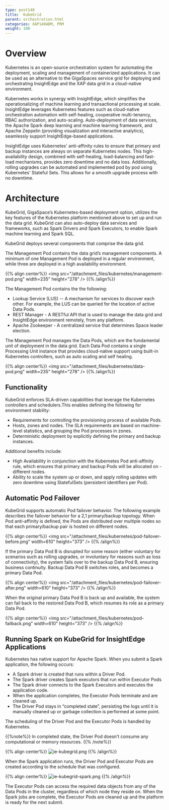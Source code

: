 ```yaml
---
type: post140
title:  KubeGrid
parent: orchestration.html
categories: XAP140ADM, PRM
weight: 100
---
```


# Overview

Kubernetes is an open-source orchestration system for automating the deployment, scaling and management of containerized applications. It can be used as an alternative to the GigaSpaces service grid for deploying and orchestrating InsightEdge and the XAP data grid in a cloud-native environment.

Kubernetes works in synergy with InsightEdge, which simplifies the operationalizing of machine learning and transactional processing at scale. InsightEdge leverages Kubernetes features such as cloud-native orchestration automation with self-healing, cooperative multi-tenancy, RBAC authorization, and auto-scaling. Auto-deployment of data services, the Apache Spark deep learning and machine learning framework, and Apache Zeppelin (providing visualization and interactive analytics), seamlessly support InsightEdge-based applications.
 
InsightEdge uses Kubernetes' anti-affinity rules to ensure that primary and backup instances are always on separate Kubernetes nodes. This high-availability design, combined with self-healing, load-balancing and fast-load mechanisms, provides zero downtime and no data loss. Additionally, rolling upgrades can be automated and implemented pod by pod using Kubernetes' Stateful Sets. This allows for a smooth upgrade process with no downtime.
 
<!--
 Automatic scaling is supported, using predefined metrics along with CPU and memory monitoring to signal to Kubernetes when to scale up or down. Customized scaling rules according to personalized SLA, based on production needs, optimize the resources required to support the application requirements.

Through the persistent volume driver, InsightEdge’s intelligent MemoryXtend multi-tier storage offering lets customers configure data prioritization according to the application’s business logic. This ensures that the most relevant data resides in the fastest data storage tier for optimized TCO.
-->

# Architecture

KubeGrid, GigaSpace’s Kubernetes-based deployment option, utilizes the key features of the Kubernetes platform mentioned above to set up and run the data grid. KubeGrid can also auto-deploy data services and frameworks, such as Spark Drivers and Spark Executors, to enable Spark machine learning and Spark SQL.

KubeGrid deploys several components that comprise the data grid. 

The Management Pod contains the data grid’s management components. A minimum of one Management Pod is deployed in a regular environment, while three are deployed in a high availability environment.

{{% align center%}}
<img src="/attachment_files/kubernetes/management-pod.png" width=235" height="278" />
{{% /align%}}

The Management Pod contains the the following:

- Lookup Service (LUS) -- A mechanism for services to discover each other. For example, the LUS can be queried for the location of active Data Pods.
- REST Manager - A RESTful API that is used to manage the data grid and InsightEdge environment remotely, from any platform.
- Apache Zookeeper - A centralized service that determines Space leader election.

The Management Pod manages the Data Pods, which are the fundamental unit of deployment in the data grid. Each Data Pod contains a single Processing Unit instance that provides cloud-native support using built-in Kubernetes controllers, such as auto scaling and self healing.

{{% align center%}}
<img src="/attachment_files/kubernetes/data-pod.png" width=235" height="278" />
{{% /align%}}

## Functionality

KubeGrid enforces SLA-driven capabilities that leverage the Kubernetes controllers and schedulers.This enables defining the following for environment stability:

- Requirements for controlling the provisioning process of available Pods.
- Hosts, zones and nodes. The SLA requirements are based on machine-level statistics, and grouping the Pod processes in zones.
- Deterministic deployment by explicitly defining the primary and backup instances.

Additional benefits include:

- High Availability in conjunction with the Kubernetes Pod anti-affinity rule, which ensures that primary and backup Pods will be allocated on - different nodes.
- Ability to scale the system up or down, and apply rolling updates with zero downtime using StatefulSets (persistent identifiers per Pod).

<!--
- Pod Disruption Budget to provide system stability by limiting voluntary disruptions, so that a homogeneous set of Pods is always up and available.
-->

## Automatic Pod Failover

KubeGrid supports automatic Pod failover behavior. The following example describes the failover behavior for a 2,1 primary/backup topology. When Pod anti-affinity is defined, the Pods are distributed over multiple nodes so that each primary/backup pair is hosted on different nodes.

{{% align center%}}
<img src="/attachment_files/kubernetes/pod-failover-before.png" width=610" height="373" />
{{% /align%}}

If the primary Data Pod B is disrupted for some reason (either voluntary for scenarios such as rolling upgrades, or involuntary for reasons such as loss of connectivity), the system fails over to the backup Data Pod B, ensuring business continuity. Backup Data Pod B switches roles, and becomes a primary Data Pod.

{{% align center%}}
<img src="/attachment_files/kubernetes/pod-failover-after.png" width=610" height="373" />
{{% /align%}}

When the original primary Data Pod B is back up and available, the system can fail back to the restored Data Pod B, which resumes its role as a primary Data Pod. 

<!--
The acting primary Data Pod B returns to backup status.
-->

{{% align center%}}
<img src="/attachment_files/kubernetes/pod-failback.png" width=610" height="373" />
{{% /align%}}

## Running Spark on KubeGrid for InsightEdge Applications

Kubernetes has native support for Apache Spark. When you submit a Spark application, the following occurs:

- A Spark driver is created that runs within a Driver Pod.
- The Spark driver creates Spark executors that run within Executor Pods
- The Spark driver connects to the Spark Executors and executes the  application code.
- When the application completes, the Executor Pods terminate and are cleaned up.
- The Driver Pod stays in “completed state”, persisting the logs until it is manually cleaned up or garbage collection is performed at some point.

The scheduling of the Driver Pod and the Executor Pods is handled by Kubernetes.

{{%note%}}
In completed state, the Driver Pod doesn’t consume any computational or memory resources.
{{% /note%}}

{{% align center%}}
![ie-kubegrid.png](/attachment_files/kubernetes/ie-kubegrid.png)
{{% /align%}}

When the Spark application runs, the Driver Pod and Executor Pods are created according to the schedule that was configured.

{{% align center%}}
![ie-kubegrid-spark.png](/attachment_files/kubernetes/ie-kubegrid-spark.png)
{{% /align%}}

The Executor Pods can access the required data objects from any of the Data Pods in the cluster, regardless of which node they reside on. When the Spark jobs are complete, the Executor Pods are cleaned up and the platform is ready for the next submit.


<!--
## Using Apache Zeppelin with InsightEdge

Apache Zeppelin is a multi-purpose web notebook that supports data ingestion and discovery, as well as data analytics, visualization, and collaboration.

Apache Zeppelin contains a built-in Apache Spark integration. This provides the following:

- Automatic SparkContext and SQLContext injection
- Runtime JAR dependency loading from the local file system or Maven repository
- Ability to view job progress and cancel jobs 

The Zeppelin notebook packaged with InsightEdge includes several InsightEdge demo applications, along with InsightEdge-specific settings that can be configured in the Spark interpreter in order to establish the connection between Spark and the data grid. 

KubeGrid runs Apache Zeppelin in a dedicated Pod, to enable ???
-->
